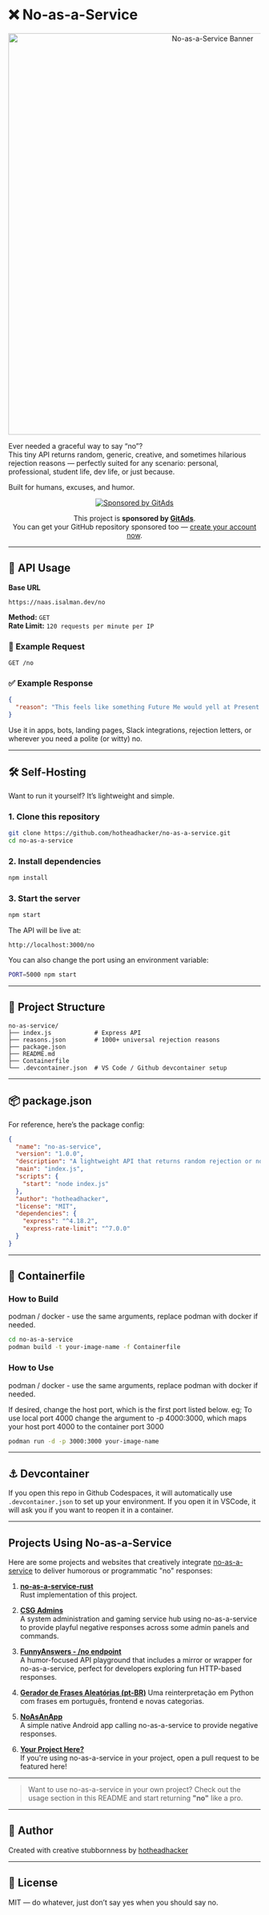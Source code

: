 # ❌ No-as-a-Service

<p align="center">
  <img src="https://raw.githubusercontent.com/hotheadhacker/no-as-a-service/main/assets/imgs/naas-with-no-logo-bunny.png" width="800" alt="No-as-a-Service Banner" width="70%"/>
</p>


Ever needed a graceful way to say “no”?  
This tiny API returns random, generic, creative, and sometimes hilarious rejection reasons — perfectly suited for any scenario: personal, professional, student life, dev life, or just because.

Built for humans, excuses, and humor.

<!-- GitAds Sponsorship Badge -->
<p align="center">
  <a href="https://docs.gitads.dev/">
    <img src="https://gitads.dev/assets/images/sponsor/camos/camo-3.png" alt="Sponsored by GitAds" />
  </a>
</p>

<p align="center">
  This project is <strong>sponsored by <a href="https://docs.gitads.dev/docs/getting-started/publishers">GitAds</a></strong>.<br>
  You can get your GitHub repository sponsored too — <a href="https://docs.gitads.dev/docs/getting-started/publishers">create your account now</a>.
</p>

---

## 🚀 API Usage

**Base URL**
```
https://naas.isalman.dev/no
```

**Method:** `GET`  
**Rate Limit:** `120 requests per minute per IP`

### 🔄 Example Request
```http
GET /no
```

### ✅ Example Response
```json
{
  "reason": "This feels like something Future Me would yell at Present Me for agreeing to."
}
```

Use it in apps, bots, landing pages, Slack integrations, rejection letters, or wherever you need a polite (or witty) no.

---

## 🛠️ Self-Hosting

Want to run it yourself? It’s lightweight and simple.

### 1. Clone this repository
```bash
git clone https://github.com/hotheadhacker/no-as-a-service.git
cd no-as-a-service
```

### 2. Install dependencies
```bash
npm install
```

### 3. Start the server
```bash
npm start
```

The API will be live at:
```
http://localhost:3000/no
```

You can also change the port using an environment variable:
```bash
PORT=5000 npm start
```

---

## 📁 Project Structure

```
no-as-service/
├── index.js            # Express API
├── reasons.json        # 1000+ universal rejection reasons
├── package.json
├── README.md
├── Containerfile
└── .devcontainer.json  # VS Code / Github devcontainer setup
```

---

## 📦 package.json

For reference, here’s the package config:

```json
{
  "name": "no-as-service",
  "version": "1.0.0",
  "description": "A lightweight API that returns random rejection or no reasons.",
  "main": "index.js",
  "scripts": {
    "start": "node index.js"
  },
  "author": "hotheadhacker",
  "license": "MIT",
  "dependencies": {
    "express": "^4.18.2",
    "express-rate-limit": "^7.0.0"
  }
}
```

---

## 🫙 Containerfile

### How to Build

podman / docker - use the same arguments, replace podman with docker if needed.
```bash
cd no-as-a-service
podman build -t your-image-name -f Containerfile
```

### How to Use

podman / docker - use the same arguments, replace podman with docker if needed.

If desired, change the host port, which is the first port listed below. eg; To use local port 4000 change the argument to -p 4000:3000, which maps your host port 4000 to the container port 3000

```bash
podman run -d -p 3000:3000 your-image-name
```

---
## ⚓ Devcontainer

If you open this repo in Github Codespaces, it will automatically use `.devcontainer.json` to set up your environment.  If you open it in VSCode, it will ask you if you want to reopen it in a container.

---
## Projects Using No-as-a-Service

Here are some projects and websites that creatively integrate [no-as-a-service](https://naas.isalman.dev/no) to deliver humorous or programmatic "no" responses:

1. **[no-as-a-service-rust](https://github.com/ZAZPRO/no-as-a-service-rust)**  
   Rust implementation of this project.

2. **[CSG Admins](https://csg-admins.de)**  
   A system administration and gaming service hub using no-as-a-service to provide playful negative responses across some admin panels and commands.

3. **[FunnyAnswers - /no endpoint](https://www.funnyanswers.lol/no)**  
   A humor-focused API playground that includes a mirror or wrapper for no-as-a-service, perfect for developers exploring fun HTTP-based responses.

4. **[Gerador de Frases Aleatórias (pt-BR)](https://github.com/timeuz/frases-aleatorias)**
   Uma reinterpretação em Python com frases em português, frontend e novas categorias.

5. **[NoAsAnApp](https://github.com/omar-jarid/NoAsAnApp)**  
   A simple native Android app calling no-as-a-service to provide negative responses.

6. **[Your Project Here?](https://github.com/YOUR_REPO)**  
   If you're using no-as-a-service in your project, open a pull request to be featured here!

---

> Want to use no-as-a-service in your own project? Check out the usage section in this README and start returning **"no"** like a pro.
---

## 👤 Author

Created with creative stubbornness by [hotheadhacker](https://github.com/hotheadhacker)

---

## 📄 License

MIT — do whatever, just don’t say yes when you should say no.
